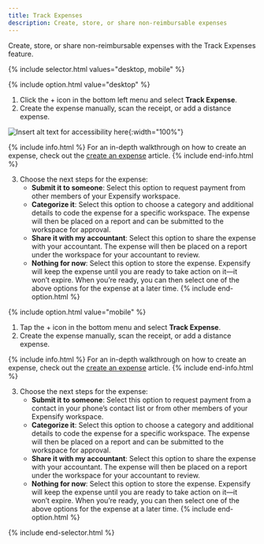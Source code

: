 ```yaml
---
title: Track Expenses
description: Create, store, or share non-reimbursable expenses
---
```

<div id="new-expensify" markdown="1">

Create, store, or share non-reimbursable expenses with the Track Expenses feature.

{% include selector.html values="desktop, mobile" %}

{% include option.html value="desktop" %}
1. Click the + icon in the bottom left menu and select **Track Expense**.
2. Create the expense manually, scan the receipt, or add a distance expense. 

![Insert alt text for accessibility here]({{site.url}}/assets/images/ExpensifyHelp_ConnectBankAccount_2_Light.png){:width="100%"}

{% include info.html %}
For an in-depth walkthrough on how to create an expense, check out the <a href="[url](https://help.expensify.com/articles/new-expensify/expenses/Create-an-expense)">create an expense</a> article.
{% include end-info.html %}

3. Choose the next steps for the expense:
   - **Submit it to someone**: Select this option to request payment from other members of your Expensify workspace. 
   - **Categorize it**: Select this option to choose a category and additional details to code the expense for a specific workspace. The expense will then be placed on a report and can be submitted to the workspace for approval. 
   - **Share it with my accountant**: Select this option to share the expense with your accountant. The expense will then be placed on a report under the workspace for your accountant to review.
   - **Nothing for now**: Select this option to store the expense. Expensify will keep the expense until you are ready to take action on it—it won’t expire. When you’re ready, you can then select one of the above options for the expense at a later time.
{% include end-option.html %}

{% include option.html value="mobile" %}
1. Tap the + icon in the bottom menu and select **Track Expense**.
2. Create the expense manually, scan the receipt, or add a distance expense. 

{% include info.html %}
For an in-depth walkthrough on how to create an expense, check out the <a href="[url](https://help.expensify.com/articles/new-expensify/expenses/Create-an-expense)">create an expense</a> article.
{% include end-info.html %}

3. Choose the next steps for the expense:
   - **Submit it to someone**: Select this option to request payment from a contact in your phone’s contact list or from other members of your Expensify workspace.  
   - **Categorize it**: Select this option to choose a category and additional details to code the expense for a specific workspace. The expense will then be placed on a report and can be submitted to the workspace for approval. 
   - **Share it with my accountant**: Select this option to share the expense with your accountant. The expense will then be placed on a report under the workspace for your accountant to review.
   - **Nothing for now**: Select this option to store the expense. Expensify will keep the expense until you are ready to take action on it—it won’t expire. When you’re ready, you can then select one of the above options for the expense at a later time.
{% include end-option.html %}

{% include end-selector.html %}

</div>
